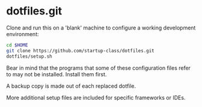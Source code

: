 dotfiles.git
============
Clone and run this on a 'blank' machine to configure a working development environment:

```sh
cd $HOME
git clone https://github.com/startup-class/dotfiles.git
dotfiles/setup.sh
```

Bear in mind that the programs that some of these configuration files refer to may not be installed. Install them first.

A backup copy is made out of each replaced dotfile.

More additional setup files are included for specific frameworks or IDEs.
